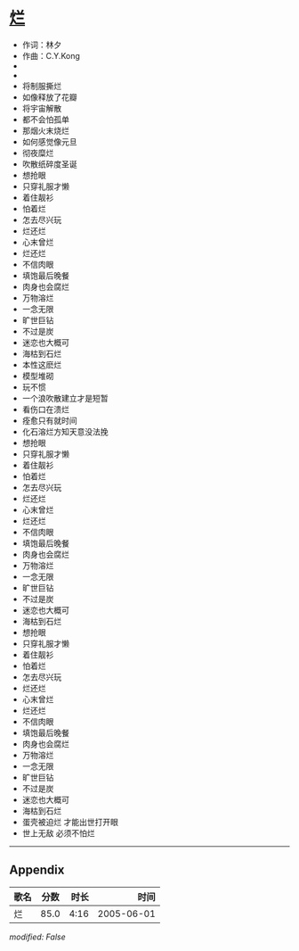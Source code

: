 # [烂](https://music.163.com/song?id=66261)

* 作词：林夕
* 作曲：C.Y.Kong
*
*
* 将制服撕烂
* 如像释放了花瓣
* 将宇宙解散
* 都不会怕孤单
* 那烟火末烧烂
* 如何感觉像元旦
* 彻夜糜烂
* 吹散纸碎度圣诞
* 想抢眼
* 只穿礼服才懒
* 着住靓衫
* 怕着烂
* 怎去尽兴玩
* 烂还烂
* 心末曾烂
* 烂还烂
* 不信肉眼
* 填饱最后晚餐
* 肉身也会腐烂
* 万物溶烂
* 一念无限
* 旷世巨钻
* 不过是炭
* 迷恋也大概可
* 海枯到石烂
* 本性这麽烂
* 模型堆砌
* 玩不惯
* 一个浪吹散建立才是短暂
* 看伤口在溃烂
* 痊愈只有就时间
* 化石溶烂方知天意没法挽
* 想抢眼
* 只穿礼服才懒
* 着住靓衫
* 怕着烂
* 怎去尽兴玩
* 烂还烂
* 心末曾烂
* 烂还烂
* 不信肉眼
* 填饱最后晚餐
* 肉身也会腐烂
* 万物溶烂
* 一念无限
* 旷世巨钻
* 不过是炭
* 迷恋也大概可
* 海枯到石烂
* 想抢眼
* 只穿礼服才懒
* 着住靓衫
* 怕着烂
* 怎去尽兴玩
* 烂还烂
* 心末曾烂
* 烂还烂
* 不信肉眼
* 填饱最后晚餐
* 肉身也会腐烂
* 万物溶烂
* 一念无限
* 旷世巨钻
* 不过是炭
* 迷恋也大概可
* 海枯到石烂
* 蛋壳被迫烂 才能出世打开眼
* 世上无敌 必须不怕烂


---

## Appendix

|歌名|分数|时长|时间|
|:---|:---:|---:|---:|
|烂|85.0|4:16|2005-06-01

*modified: False*